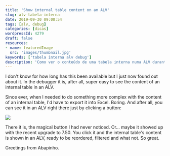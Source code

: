 ```yaml
---
title: 'Show internal table content on an ALV'
slug: alv-tabela-interna
date: 2019-09-30 09:00:54
tags: [alv, debug]
categories: [dicas]
wordpressId: 4279
draft: false
resources:
- name: featuredImage
  src: 'images/thumbnail.jpg'
keywords: ['tabela interna alv debug']
description: 'Como ver o conteúdo de uma tabela interna numa ALV durante o debug para poder filtrar, ordenar e manipular o seu conteúdo de forma mais práctica.'
---
```

I don't know for how long has this been available but I just now found out about it. In the debugger it is, after all, super easy to see the content of an internal table in an ALV.

<!--more-->

Since ever, when I needed to do something more complex with the content of an internal table, I'd have to export it into Excel. Boring. And after all, you can see it in an ALV right there just by clicking a button:

[![][1]][2]

There it is, the magical button I had never noticed. Or... maybe it showed up with the recent upgrade to 7.50. You click it and the internal table's content is shown in an ALV, ready to be reordered, filtered and what not. So great.

Greetings from Abapinho.

   [1]: images/debug_table_alv.jpg
   [2]: http://abapinho.com/wp-content/uploads/2019/09/debug_table_alv.jpg

